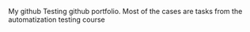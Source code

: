 My github Testing github portfolio.
Most of the cases are tasks from the automatization testing course
